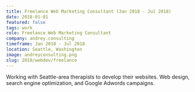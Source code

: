 ```yaml
---
title: Freelance Web Marketing Consultant (Jan 2018 - Jul 2018)
date: 2018-01-01
featured: false
tags: work
role: Freelance Web Marketing Consultant
company: andrey.consulting
timeframe: Jan 2018 - Jul 2018
location: Seattle, Washington
image: andreyconsulting.png
slug: 2018/webdev/freelance
---
```

Working with Seattle-area therapists to develop their websites. Web design, search engine optimization, and Google Adwords campaigns.